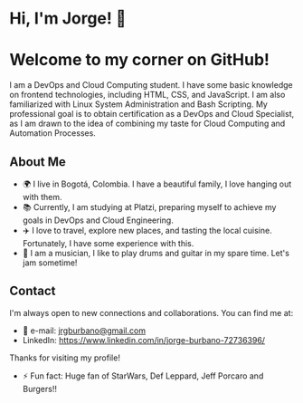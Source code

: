 # Hi, I'm Jorge! 👋

# Welcome to my corner on GitHub!

I am a DevOps and Cloud Computing student. I have some basic knowledge on frontend technologies, including HTML, CSS, and JavaScript. I am also familiarized with Linux System Administration and Bash Scripting. My professional goal is to obtain certification as a DevOps and Cloud Specialist, as I am drawn to the idea of combining my taste for Cloud Computing and Automation Processes.

## About Me

- 🌍 I live in Bogotá, Colombia. I have a beautiful family, I love hanging out with them.
- 📚 Currently, I am studying at Platzi, preparing myself to achieve my goals in DevOps and Cloud Engineering.
- ✈️ I love to travel, explore new places, and tasting the local cuisine. Fortunately, I have some experience with this.
- 🎸 I am a musician, I like to play drums and guitar in my spare time. Let's jam sometime!

## Contact

I'm always open to new connections and collaborations. You can find me at:

- 📧 e-mail: jrgburbano@gmail.com
- LinkedIn: https://www.linkedin.com/in/jorge-burbano-72736396/

Thanks for visiting my profile!

- ⚡ Fun fact: Huge fan of StarWars, Def Leppard, Jeff Porcaro and Burgers!!

<!---
jrgburbano/jrgburbano is a ✨ special ✨ repository because its `README.md` (this file) appears on your GitHub profile.
You can click the Preview link to take a look at your changes.
--->
